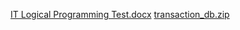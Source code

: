 [IT Logical Programming Test.docx](https://github.com/user-attachments/files/18662542/IT.Logical.Programming.Test.docx)
[transaction_db.zip](https://github.com/user-attachments/files/18665500/transaction_db.zip)
